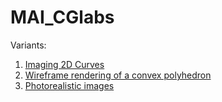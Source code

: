 # MAI_CGlabs

Variants:
1. [Imaging 2D Curves](/MAI_3rd_Curs/5th_sem/CG/Lab1/LR1.pdf)
2. [Wireframe rendering of a convex polyhedron](/Lab2/LR2.pdf)
3. [Photorealistic images](/Lab3/LR3.pdf)
